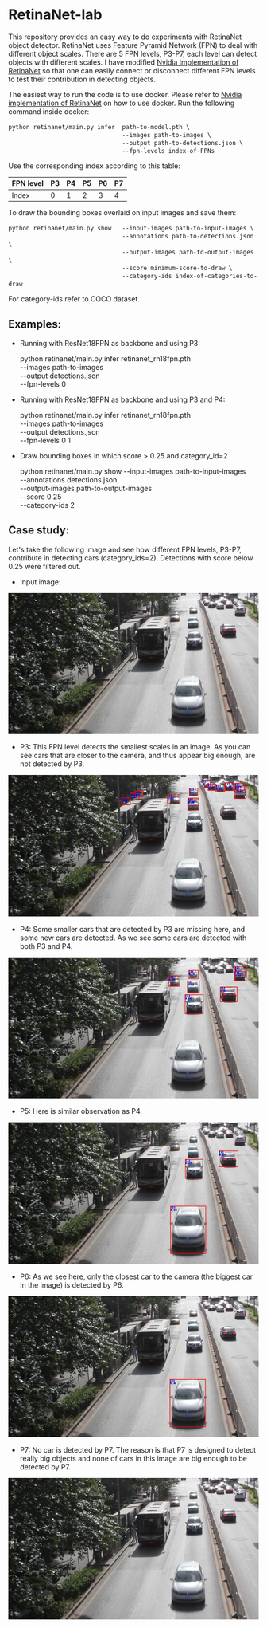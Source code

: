 # RetinaNet-lab

This repository provides an easy way to do experiments with RetinaNet object detector. RetinaNet uses Feature Pyramid
Network (FPN) to deal with different object scales. There are 5 FPN levels, P3-P7, each level can detect objects with
different scales. I have modified [Nvidia implementation of RetinaNet](https://github.com/NVIDIA/retinanet-examples)
so that one can easily connect or disconnect different FPN levels to test their contribution in detecting objects.

The easiest way to run the code is to use docker. Please refer to [Nvidia implementation of RetinaNet](https://github.com/NVIDIA/retinanet-examples)
on how to use docker. Run the following command inside docker:

    python retinanet/main.py infer  path-to-model.pth \
                                    --images path-to-images \
                                    --output path-to-detections.json \
                                    --fpn-levels index-of-FPNs

Use the corresponding index according to this table:

| FPN level |P3 | P4 | P5 | P6 | P7 |
|---|---|---|---|---|---|
| Index | 0 | 1 | 2 | 3 | 4 |

To draw the bounding boxes overlaid on input images and save them:  
    
    python retinanet/main.py show   --input-images path-to-input-images \
                                    --annotations path-to-detections.json \
                                    --output-images path-to-output-images \
                                    --score minimum-score-to-draw \
                                    --category-ids index-of-categories-to-draw

For category-ids refer to COCO dataset.

## Examples:
* Running with ResNet18FPN as backbone and using P3:


    python retinanet/main.py infer  retinanet_rn18fpn.pth \
                                    --images path-to-images \
                                    --output detections.json \
                                    --fpn-levels 0

* Running with ResNet18FPN as backbone and using P3 and P4:


    python retinanet/main.py infer  retinanet_rn18fpn.pth \
                                    --images path-to-images \
                                    --output detections.json \
                                    --fpn-levels 0 1

* Draw bounding boxes in which score > 0.25 and category_id=2


    python retinanet/main.py show   --input-images path-to-input-images \
                                    --annotations detections.json \
                                    --output-images path-to-output-images \
                                    --score 0.25 \
                                    --category-ids 2


## Case study:
Let's take the following image and see how different FPN levels, P3-P7, contribute in detecting cars (category_ids=2).
Detections with score below 0.25 were filtered out.

* Input image:
  
![input image](images/img00084.jpg)

* P3: This FPN level detects the smallest scales in an image. As you can see cars that are closer to the camera, and
  thus appear big enough, are not detected by P3.

![output image using P3](images/img00084_fpn0.jpg)

* P4: Some smaller cars that are detected by P3 are missing here, and some new cars are detected. As we see some cars
  are detected with both P3 and P4. 

![output image using P4](images/img00084_fpn1.jpg)

* P5: Here is similar observation as P4. 

![output image using P5](images/img00084_fpn2.jpg)

* P6: As we see here, only the closest car to the camera (the biggest car in the image) is detected by P6.

![output image using P6](images/img00084_fpn3.jpg)

* P7: No car is detected by P7. The reason is that P7 is designed to detect really big objects and none of cars in this
  image are big enough to be detected by P7. 

![output image using P7](images/img00084_fpn4.jpg)

